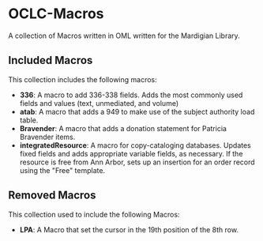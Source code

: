 # OCLC-Macros
A collection of Macros written in OML written for the Mardigian Library.

## Included Macros
This collection includes the following macros:
- **336**: A macro to add 336-338 fields. Adds the most commonly used fields and values (text, unmediated, and volume)
- **atab**: A macro that adds a 949 to make use of the subject authority load table.
- **Bravender**: A macro that adds a donation statement for Patricia Bravender items.
- **integratedResource**: A macro for copy-cataloging databases. Updates fixed fields and adds appropriate variable fields, as necessary. If the resource is free from Ann Arbor, sets up an insertion for an order record using the "Free" template. 

## Removed Macros
This collection used to include the following Macros:
- **LPA**: A Macro that set the cursor in the 19th position of the 8th row.
